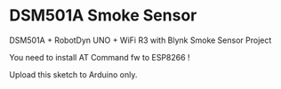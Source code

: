 # DSM501A Smoke Sensor
DSM501A + RobotDyn UNO + WiFi R3 with Blynk Smoke Sensor Project

You need to install AT Command fw to ESP8266 !

Upload this sketch to Arduino only.
